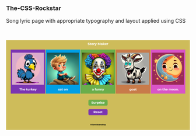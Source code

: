 ### The-CSS-Rockstar
Song lyric page with appropriate typography and layout applied using CSS

&nbsp;
<p align="center"><a><img src="img/screencapture.png" alt="Screencapture" width="2000px"></a></p>